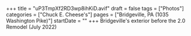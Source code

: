 +++
title = "uP3TmpXf2RD3wp8ihKiD.avif"
draft = false
tags = ["Photos"]
categories = ["Chuck E. Cheese's"]
pages = ["Bridgeville, PA (1035 Washington Pike)"]
startDate = ""
+++
Bridgeville's exterior before the 2.0 Remodel (July 2022)
